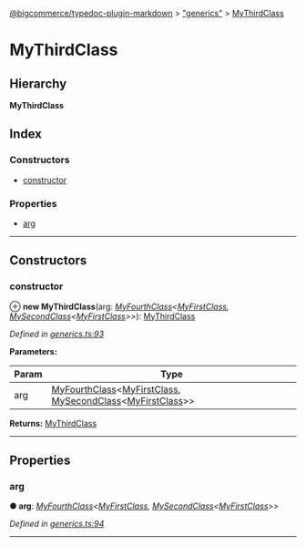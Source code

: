 [@bigcommerce/typedoc-plugin-markdown](../README.md) > ["generics"](../modules/_generics_.md) > [MyThirdClass](../classes/_generics_.mythirdclass.md)

# MyThirdClass

## Hierarchy

**MyThirdClass**

## Index

### Constructors

* [constructor](_generics_.mythirdclass.md#constructor)

### Properties

* [arg](_generics_.mythirdclass.md#arg)

---

## Constructors

<a id="constructor"></a>

###  constructor

⊕ **new MyThirdClass**(arg: *[MyFourthClass](_generics_.myfourthclass.md)<[MyFirstClass](_generics_.myfirstclass.md), [MySecondClass](_generics_.mysecondclass.md)<[MyFirstClass](_generics_.myfirstclass.md)>>*): [MyThirdClass](_generics_.mythirdclass.md)

*Defined in [generics.ts:93](https://github.com/bigcommerce/typedoc-plugin-markdown/blob/master/test/src/generics.ts#L93)*

**Parameters:**

| Param | Type |
| ------ | ------ |
| arg | [MyFourthClass](_generics_.myfourthclass.md)<[MyFirstClass](_generics_.myfirstclass.md), [MySecondClass](_generics_.mysecondclass.md)<[MyFirstClass](_generics_.myfirstclass.md)>> |

**Returns:** [MyThirdClass](_generics_.mythirdclass.md)

___

## Properties

<a id="arg"></a>

###  arg

**● arg**: *[MyFourthClass](_generics_.myfourthclass.md)<[MyFirstClass](_generics_.myfirstclass.md), [MySecondClass](_generics_.mysecondclass.md)<[MyFirstClass](_generics_.myfirstclass.md)>>*

*Defined in [generics.ts:94](https://github.com/bigcommerce/typedoc-plugin-markdown/blob/master/test/src/generics.ts#L94)*

___

